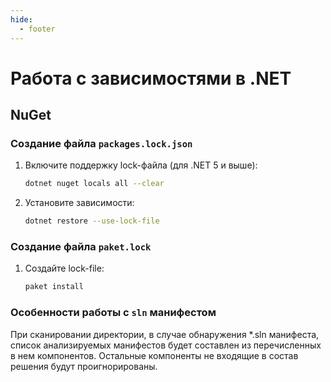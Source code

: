 ```yaml
---
hide:
  - footer
---
```


# Работа с зависимостями в .NET

## NuGet

### Создание файла `packages.lock.json`

1. Включите поддержку lock-файла (для .NET 5 и выше):
   ```sh
   dotnet nuget locals all --clear
   ```

2. Установите зависимости:
   ```sh
   dotnet restore --use-lock-file
   ```

### Создание файла `paket.lock`

1. Создайте lock-file:
   ```sh
   paket install
   ```

### Особенности работы с `sln` манифестом

При сканировании директории, в случае обнаружения *.sln манифеста, список анализируемых манифестов будет составлен из перечисленных в нем компонентов. Остальные компоненты не входящие в состав решения будут проигнорированы.